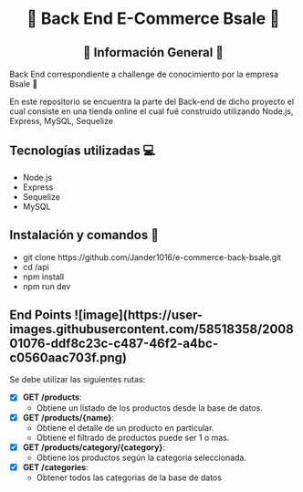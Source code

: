  <h1 align="center">🚀 Back End E-Commerce Bsale 🚀</h1>

<h2 align="center">📃 Información General 📃</h2>

<p>Back End correspondiente a challenge de conocimiento por la empresa Bsale 🚀</p>
<p>En este repositorio se encuentra la parte del Back-end de dicho proyecto el cual consiste en una tienda online el cual fué construido utilizando Node.js, Express, MySQL, Sequelize</p>

<h2> Tecnologías utilizadas 💻 </h2>
<ul>
  <li>Node.js</li>
  <li>Express</li>
  <li>Sequelize</li>
  <li>MySQL</li>
</ul>

<h2> Instalación y comandos 🔧</h2>
<ul>
  <li> git clone https://github.com/Jander1016/e-commerce-back-bsale.git </li>
  <li> cd /api </li>
  <li> npm install </li>
  <li> npm run dev </li>
</ul>

<h2> End Points ![image](https://user-images.githubusercontent.com/58518358/200801076-ddf8c23c-c487-46f2-a4bc-c0560aac703f.png)
</h2>

Se debe utilizar las siguientes rutas:

- [x] __GET /products__:
  - Obtiene un listado de los productos desde la base de datos.
- [x] __GET /products/{name}__:
  - Obtiene el detalle de un producto en particular.
  - Obtiene el filtrado de productos puede ser 1 o mas.
- [x] __GET /products/category/{category}__:
  - Obtiene los productos según la categoria seleccionada.
- [x] __GET /categories__:
  - Obtener todos las categorias de la base de datos
